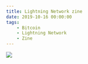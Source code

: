 ```yaml
---
title: Lightning Network zine
date: 2019-10-16 00:00:00
tags:
    - Bitcoin
    - Lightning Network
    - Zine
---
```


![](../images/lightning-network.svg)
